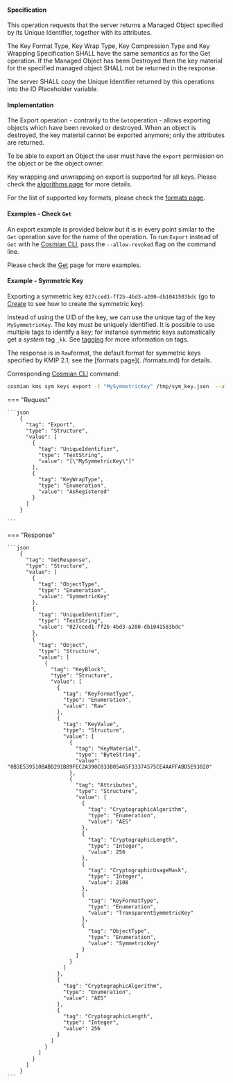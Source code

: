 #### Specification

This operation requests that the server returns a Managed Object specified by its Unique Identifier, together with its
attributes.

The Key Format Type, Key Wrap Type, Key Compression Type and Key Wrapping Specification SHALL have the same semantics as
for the Get operation. If the Managed Object has been Destroyed then the key material for the specified managed object
SHALL not be returned in the response.

The server SHALL copy the Unique Identifier returned by this operations into the ID Placeholder variable.

#### Implementation

The Export operation - contrarily to the `Get`operation - allows exporting objects which have been revoked or
destroyed.
When an object is destroyed, the key material cannot be exported anymore; only the attributes are returned.

To be able to export an Object the user must have the `export` permission on the object or be the object owner.

Key wrapping and unwrapping on export is supported for all keys. Please check the [algorithms page](../algorithms.md)
for more details.

For the list of supported key formats, please check the [formats page](./formats.md).

#### Examples -  Check `Get`

An export example is provided below but it is in every point similar to the `Get` operation save for the
name of the operation. To run `Export` instead of `Get` with he [Cosmian CLI](../../cosmian_cli/index.md), pass the `--allow-revoked` flag on the
command line.

Please check the [Get](./_get.md) page for more examples.

#### Example - Symmetric Key

Exporting a symmetric key `027cced1-ff2b-4bd3-a200-db1041583bdc` (go to [Create](./_create.md) to see how to create the
symmetric key).

Instead of using the UID of the key, we can use the unique tag of the key `MySymmetricKey`. The key must be uniquely
identified. It is possible to use multiple tags to identify a key; for instance symmetric keys automatically get a
*system* tag `_kk`. See [tagging](./tagging.md) for more information on tags.

The response is in `Raw`format, the default format for symmetric keys specified by KMIP 2.1; see the [formats page](.
/formats.md) for details.

Corresponding [Cosmian CLI](../../cosmian_cli/index.md) command:

```bash
cosmian kms sym keys export -t "MySymmetricKey" /tmp/sym_key.json  --allow-revoked
```

=== "Request"

    ```json
        {
          "tag": "Export",
          "type": "Structure",
          "value": [
            {
              "tag": "UniqueIdentifier",
              "type": "TextString",
              "value": "[\"MySymmetricKey\"]"
            },
            {
              "tag": "KeyWrapType",
              "type": "Enumeration",
              "value": "AsRegistered"
            }
          ]
        }

    ```

=== "Response"

    ```json
        {
          "tag": "GetResponse",
          "type": "Structure",
          "value": [
            {
              "tag": "ObjectType",
              "type": "Enumeration",
              "value": "SymmetricKey"
            },
            {
              "tag": "UniqueIdentifier",
              "type": "TextString",
              "value": "027cced1-ff2b-4bd3-a200-db1041583bdc"
            },
            {
              "tag": "Object",
              "type": "Structure",
              "value": [
                {
                  "tag": "KeyBlock",
                  "type": "Structure",
                  "value": [
                    {
                      "tag": "KeyFormatType",
                      "type": "Enumeration",
                      "value": "Raw"
                    },
                    {
                      "tag": "KeyValue",
                      "type": "Structure",
                      "value": [
                        {
                          "tag": "KeyMaterial",
                          "type": "ByteString",
                          "value": "0B3E539510BABD291BB9FEC2A390C833B05465F33374575CE4AAFFABD5E93020"
                        },
                        {
                          "tag": "Attributes",
                          "type": "Structure",
                          "value": [
                            {
                              "tag": "CryptographicAlgorithm",
                              "type": "Enumeration",
                              "value": "AES"
                            },
                            {
                              "tag": "CryptographicLength",
                              "type": "Integer",
                              "value": 256
                            },
                            {
                              "tag": "CryptographicUsageMask",
                              "type": "Integer",
                              "value": 2108
                            },
                            {
                              "tag": "KeyFormatType",
                              "type": "Enumeration",
                              "value": "TransparentSymmetricKey"
                            },
                            {
                              "tag": "ObjectType",
                              "type": "Enumeration",
                              "value": "SymmetricKey"
                            }
                          ]
                        }
                      ]
                    },
                    {
                      "tag": "CryptographicAlgorithm",
                      "type": "Enumeration",
                      "value": "AES"
                    },
                    {
                      "tag": "CryptographicLength",
                      "type": "Integer",
                      "value": 256
                    }
                  ]
                }
              ]
            }
          ]
        }
    ```

